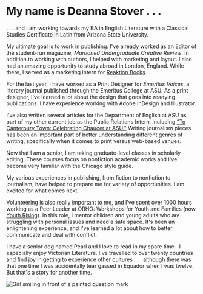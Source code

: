 # My name is Deanna Stover . . .

. . . and I am working towards my BA in English Literature with a Classical Studies Certificate in Latin from Arizona State University.

My ultimate goal is to work in publishing. I've already worked as an Editor of the student-run magazine, *Marooned Undergraduate Creative Review*. In addition to working with authors, I helped with marketing and layout. I also had an amazing opportunity to study abroad in London, England. While there, I served as a marketing intern for [Reaktion Books](http://www.reaktionbooks.co.uk/). 

For the last year, I have worked as a Print Designer for *Emeritus Voices*, a literary journal published through the Emeritus College at ASU. As a print designer, I've learned a lot about the design that goes into readying publications. I have experience working with Adobe InDesign and Illustrator.

I've also written several articles for the Department of English at ASU as part of my other current job as the Public Relations Intern, including ["To Canterbury Town: Celebrating Chaucer at ASU."](https://asunow.asu.edu/content/canterbury-town-celebrating-chaucer-asu) Writing journalism pieces has been an important part of better understanding different genres of writing, specifically when it comes to print versus web-based venues. 

Now that I am a senior, I am taking graduate-level classes in scholarly editing. These courses focus on nonfiction academic works and I've become very familiar with the Chicago style guide. 

My various experiences in publishing, from fiction to nonfiction to journalism, have helped to prepare me for variety of opportunities. I am excited for what comes next.

Volunteering is also really important to me, and I've spent over 1000 hours working as a Peer Leader at ORHO: Workshops for Youth and Families (now [Youth Rising](https://youthrisingaz.org/)). In this role, I mentor children and young adults who are struggling with personal issues and need a safe space. It's been an enlightening experience, and I've learned a lot about how to better communicate and deal with conflict.

I have a senior dog named Pearl and I love to read in my spare time--I especially enjoy Victorian Literature. I've travelled to over twenty countries and find joy in getting to experience other cultures . . . although there was that one time I was accidentally tear gassed in Equador when I was twelve. But that's a story for another time.

![Girl smiling in front of a painted question mark](https://deanna-stover.github.io/deanna-stover/images/questionmark.jpg)





